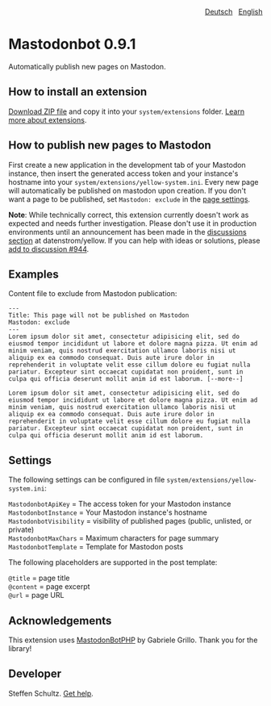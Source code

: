 <p align="right"><a href="README-de.md">Deutsch</a> &nbsp; <a href="README.md">English</a></p>

# Mastodonbot 0.9.1

Automatically publish new pages on Mastodon.


## How to install an extension

[Download ZIP file](https://github.com/schulle4u/yellow-mastodonbot/archive/refs/heads/main.zip) and copy it into your `system/extensions` folder. [Learn more about extensions](https://github.com/annaesvensson/yellow-update).

## How to publish new pages to Mastodon

First create a new application in the development tab of your Mastodon instance, then insert the generated access token and your instance's hostname into your `system/extensions/yellow-system.ini`. Every new page will automatically be published on mastodon upon creation. If you don't want a page to be published, set `Mastodon: exclude` in the [page settings](https://github.com/annaesvensson/yellow-core#settings-page). 

**Note**: While technically correct, this extension currently doesn't work as expected and needs further investigation. Please don't use it in production environments until an announcement has been made in the [discussions section](https://github.com/datenstrom/yellow/discussions) at datenstrom/yellow. If you can help with ideas or solutions, please [add to discussion #944](https://github.com/datenstrom/yellow/discussions/944). 

## Examples

Content file to exclude from Mastodon publication: 

```
---
Title: This page will not be published on Mastodon
Mastodon: exclude
---
Lorem ipsum dolor sit amet, consectetur adipisicing elit, sed do eiusmod tempor incididunt ut labore et dolore magna pizza. Ut enim ad minim veniam, quis nostrud exercitation ullamco laboris nisi ut aliquip ex ea commodo consequat. Duis aute irure dolor in reprehenderit in voluptate velit esse cillum dolore eu fugiat nulla pariatur. Excepteur sint occaecat cupidatat non proident, sunt in culpa qui officia deserunt mollit anim id est laborum. [--more--]

Lorem ipsum dolor sit amet, consectetur adipisicing elit, sed do eiusmod tempor incididunt ut labore et dolore magna pizza. Ut enim ad minim veniam, quis nostrud exercitation ullamco laboris nisi ut aliquip ex ea commodo consequat. Duis aute irure dolor in reprehenderit in voluptate velit esse cillum dolore eu fugiat nulla pariatur. Excepteur sint occaecat cupidatat non proident, sunt in culpa qui officia deserunt mollit anim id est laborum.
```

## Settings

The following settings can be configured in file `system/extensions/yellow-system.ini`:

`MastodonbotApiKey` = The access token for your Mastodon instance  
`MastodonbotInstance` = Your Mastodon instance's hostname  
`MastodonbotVisibility` = visibility of published pages (public, unlisted, or private)  
`MastodonbotMaxChars` = Maximum characters for page summary  
`MastodonbotTemplate` = Template for Mastodon posts  

The following placeholders are supported in the post template:

`@title` = page title  
`@content` = page excerpt  
`@url` = page URL  

## Acknowledgements

This extension uses [MastodonBotPHP](https://github.com/eleirbag89/mastodonbotphp) by Gabriele Grillo. Thank you for the library! 

## Developer

Steffen Schultz. [Get help](https://datenstrom.se/yellow/help/).
